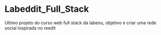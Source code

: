 # Labeddit_Full_Stack
Ultimo projeto do curso web full stack da labenu, objetivo e criar uma rede social inspirada no reedit
